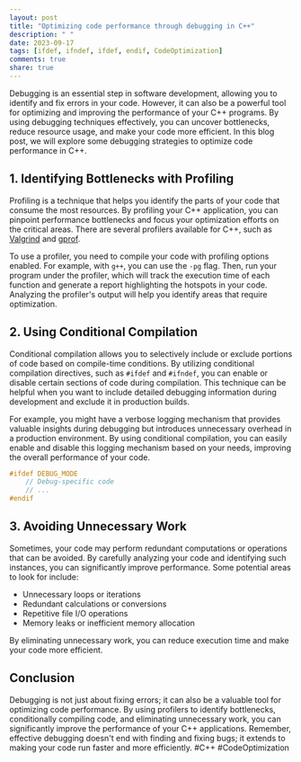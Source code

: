 ```yaml
---
layout: post
title: "Optimizing code performance through debugging in C++"
description: " "
date: 2023-09-17
tags: [ifdef, ifndef, ifdef, endif, CodeOptimization]
comments: true
share: true
---
```


Debugging is an essential step in software development, allowing you to identify and fix errors in your code. However, it can also be a powerful tool for optimizing and improving the performance of your C++ programs. By using debugging techniques effectively, you can uncover bottlenecks, reduce resource usage, and make your code more efficient. In this blog post, we will explore some debugging strategies to optimize code performance in C++.

## 1. Identifying Bottlenecks with Profiling

Profiling is a technique that helps you identify the parts of your code that consume the most resources. By profiling your C++ application, you can pinpoint performance bottlenecks and focus your optimization efforts on the critical areas. There are several profilers available for C++, such as [Valgrind](https://valgrind.org/) and [gprof](https://sourceware.org/binutils/docs/gprof/).

To use a profiler, you need to compile your code with profiling options enabled. For example, with `g++`, you can use the `-pg` flag. Then, run your program under the profiler, which will track the execution time of each function and generate a report highlighting the hotspots in your code. Analyzing the profiler's output will help you identify areas that require optimization.

## 2. Using Conditional Compilation

Conditional compilation allows you to selectively include or exclude portions of code based on compile-time conditions. By utilizing conditional compilation directives, such as `#ifdef` and `#ifndef`, you can enable or disable certain sections of code during compilation. This technique can be helpful when you want to include detailed debugging information during development and exclude it in production builds.

For example, you might have a verbose logging mechanism that provides valuable insights during debugging but introduces unnecessary overhead in a production environment. By using conditional compilation, you can easily enable and disable this logging mechanism based on your needs, improving the overall performance of your code.

```cpp
#ifdef DEBUG_MODE
    // Debug-specific code
    // ...
#endif
```

## 3. Avoiding Unnecessary Work

Sometimes, your code may perform redundant computations or operations that can be avoided. By carefully analyzing your code and identifying such instances, you can significantly improve performance. Some potential areas to look for include:

- Unnecessary loops or iterations
- Redundant calculations or conversions
- Repetitive file I/O operations
- Memory leaks or inefficient memory allocation

By eliminating unnecessary work, you can reduce execution time and make your code more efficient.

## Conclusion

Debugging is not just about fixing errors; it can also be a valuable tool for optimizing code performance. By using profilers to identify bottlenecks, conditionally compiling code, and eliminating unnecessary work, you can significantly improve the performance of your C++ applications. Remember, effective debugging doesn't end with finding and fixing bugs; it extends to making your code run faster and more efficiently. #C++ #CodeOptimization